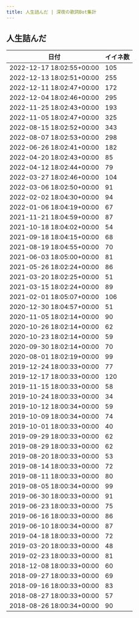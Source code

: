 ```yaml
---
title: 人生詰んだ | 深夜の歌詞Bot集計
---
```

## 人生詰んだ

|日付|イイネ数|
|-|-|
|2022-12-17 18:02:55+00:00|105|
|2022-12-13 18:02:51+00:00|255|
|2022-12-11 18:02:47+00:00|172|
|2022-12-04 18:02:46+00:00|295|
|2022-11-25 18:02:43+00:00|193|
|2022-11-05 18:02:47+00:00|325|
|2022-08-15 18:02:52+00:00|343|
|2022-08-07 18:02:53+00:00|298|
|2022-06-26 18:02:41+00:00|182|
|2022-04-20 18:02:43+00:00|85|
|2022-04-12 18:02:44+00:00|79|
|2022-03-27 18:02:46+00:00|104|
|2022-03-06 18:02:50+00:00|91|
|2022-02-02 18:04:30+00:00|94|
|2022-01-06 18:04:19+00:00|67|
|2021-11-21 18:04:59+00:00|87|
|2021-10-18 18:04:02+00:00|54|
|2021-09-18 18:04:15+00:00|68|
|2021-08-19 18:04:55+00:00|70|
|2021-06-03 18:05:00+00:00|81|
|2021-05-26 18:02:24+00:00|86|
|2021-03-20 18:02:25+00:00|51|
|2021-03-15 18:02:24+00:00|89|
|2021-02-01 18:05:07+00:00|106|
|2020-12-30 18:04:57+00:00|51|
|2020-11-05 18:02:14+00:00|90|
|2020-10-26 18:02:14+00:00|62|
|2020-10-23 18:02:14+00:00|59|
|2020-09-30 18:02:14+00:00|70|
|2020-08-01 18:02:19+00:00|99|
|2019-12-24 18:00:33+00:00|77|
|2019-12-17 18:00:33+00:00|120|
|2019-11-15 18:00:33+00:00|58|
|2019-10-24 18:00:33+00:00|34|
|2019-10-12 18:00:34+00:00|59|
|2019-10-09 18:00:34+00:00|74|
|2019-10-01 18:00:33+00:00|40|
|2019-09-29 18:00:33+00:00|62|
|2019-08-29 18:00:33+00:00|62|
|2019-08-20 18:00:33+00:00|53|
|2019-08-14 18:00:33+00:00|72|
|2019-08-11 18:00:33+00:00|80|
|2019-08-05 18:00:34+00:00|99|
|2019-06-30 18:00:33+00:00|91|
|2019-06-23 18:00:33+00:00|75|
|2019-06-16 18:00:33+00:00|86|
|2019-06-10 18:00:34+00:00|87|
|2019-04-18 18:00:33+00:00|72|
|2019-03-20 18:00:33+00:00|48|
|2019-02-23 18:00:33+00:00|81|
|2018-12-08 18:00:33+00:00|60|
|2018-09-27 18:00:33+00:00|69|
|2018-09-16 18:00:33+00:00|83|
|2018-08-27 18:00:33+00:00|57|
|2018-08-26 18:00:34+00:00|90|
